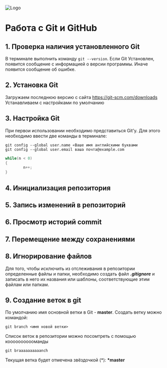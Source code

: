![Logo](Git-Logo-1788C.png)
# Работа с Git и GitHub

## 1. Проверка наличия установленного Git
В терминале выполнить команду `git --version`.
Если Git Установлен, появится сообщение с информацией о версии программы. Иначе появится сообщение об ошибке.

## 2. Установка Git
Загружаем последнюю версию с сайта
https://git-scm.com/downloads
Устанавливаем с настройками по умолчанию

## 3. Настройка Git
При первои использовании необходимо представиться Git'у. Для этого необходимо ввести две команды в терминале:
```
git config --global user.name «Ваше имя английскими буквами
git config --global user.email ваша почта@example.com
```
```C#
while(n < 0)
{
        n++;
}        
```
## 4. Инициализация репозитория
## 5. Запись изменений в репозиторий
## 6. Просмотр историй commit
## 7. Перемещение между сохранениями

## 8. Игнорирование файлов
Для того, чтобы исключить из отслеживания в репозитории определенные файлы и папки, необходимо создать файл ***.gitignore*** и записать в него их названия или шаблоны, соответствующие этим файлам или папкам. 

## 9. Создание веток в git
По умолчанию имя основной ветки в Git - **master**.
Создать ветку можно командой:
```
git branch <имя новой ветки>
```
Список веток в репозитории можно посомтреть с помощью кооооооооооманды
```
git braaaaaaaaaanch
```
Текущая ветка будет отмечена звёздочкой (*): **\*master**